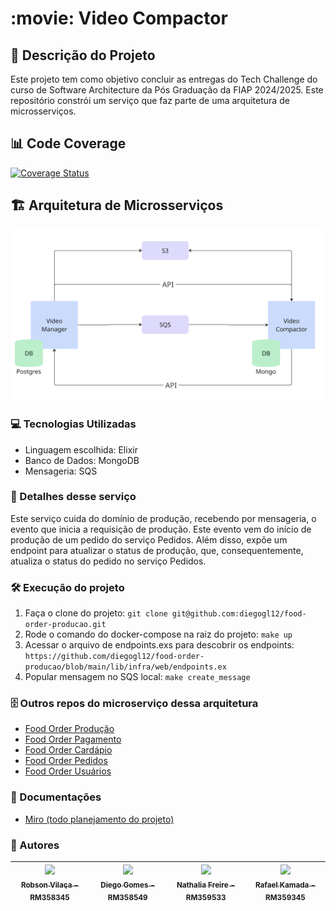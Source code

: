 # :movie: Video Compactor

## :pencil: Descrição do Projeto
<p align="left">Este projeto tem como objetivo concluir as  entregas do Tech Challenge do curso de Software Architecture da Pós Graduação da FIAP 2024/2025.
Este repositório constrói um serviço que faz parte de uma arquitetura de microsserviços.</p>

## 📊 Code Coverage
[![Coverage Status](https://coveralls.io/repos/github/diegogl12/food-order-producao/badge.svg?branch=feat/tests)](https://coveralls.io/github/diegogl12/food-order-producao?branch=feat/tests)

## 🏗️ Arquitetura de Microsserviços
![Arquitetura](arquitetura.png?raw=true "Arquitetura")

### :computer: Tecnologias Utilizadas
- Linguagem escolhida: Elixir
- Banco de Dados: MongoDB
- Mensageria: SQS

### :hammer: Detalhes desse serviço
Este serviço cuida do domínio de produção, recebendo por mensageria, o evento que inicia a requisição de produção. Este evento vem do início de produção de um pedido do serviço Pedidos.
Além disso, expõe um endpoint para atualizar o status de produção, que, consequentemente, atualiza o status do pedido no serviço Pedidos. 

### :hammer_and_wrench: Execução do projeto
1. Faça o clone do projeto: ```git clone git@github.com:diegogl12/food-order-producao.git```
2. Rode o comando do docker-compose na raiz do projeto: ```make up```
4. Acessar o arquivo de endpoints.exs para descobrir os endpoints: ```https://github.com/diegogl12/food-order-producao/blob/main/lib/infra/web/endpoints.ex```
5. Popular mensagem no SQS local: ```make create_message```

### 🗄️ Outros repos do microserviço dessa arquitetura
- [Food Order Produção](https://github.com/diegogl12/food-order-producao)
- [Food Order Pagamento](https://github.com/diegogl12/food-order-pagamento)
- [Food Order Cardápio](https://github.com/RafaelKamada/foodorder-cardapio)
- [Food Order Pedidos](https://github.com/vilacalima/food-order-pedidos)
- [Food Order Usuários](https://github.com/RafaelKamada/FoodOrder)

### :page_with_curl: Documentações
- [Miro (todo planejamento do projeto)](https://miro.com/app/board/uXjVKhyEAME=/)


### :busts_in_silhouette: Autores
| [<img loading="lazy" src="https://avatars.githubusercontent.com/u/96452759?v=4" width=115><br><sub>Robson Vilaça - RM358345</sub>](https://github.com/vilacalima) |  [<img loading="lazy" src="https://avatars.githubusercontent.com/u/16946021?v=4" width=115><br><sub>Diego Gomes - RM358549</sub>](https://github.com/diegogl12) |  [<img loading="lazy" src="https://avatars.githubusercontent.com/u/8690168?v=4" width=115><br><sub>Nathalia Freire - RM359533</sub>](https://github.com/nathaliaifurita) |  [<img loading="lazy" src="https://avatars.githubusercontent.com/u/43392619?v=4" width=115><br><sub>Rafael Kamada - RM359345</sub>](https://github.com/RafaelKamada) |
| :---: | :---: | :---: | :---: |
